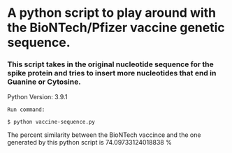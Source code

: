 # A python script to play around with the BioNTech/Pfizer vaccine genetic sequence. 

### This script takes in the original nucleotide sequence for the spike protein and tries to insert more nucleotides that end in Guanine or Cytosine. 

Python Version: 3.9.1

`Run command:`
```
$ python vaccine-sequence.py
```

The percent similarity between the BioNTech vaccince and the one generated by this python script is 74.09733124018838 %
